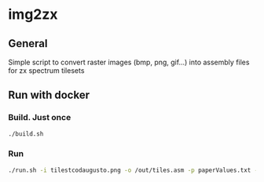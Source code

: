 # img2zx

## General
Simple script to convert raster images (bmp, png, gif...) into assembly files for zx spectrum tilesets

## Run with docker

### Build. Just once
```bash
./build.sh
```

### Run
```bash
./run.sh -i tilestcodaugusto.png -o /out/tiles.asm -p paperValues.txt -w 16 -h 16
```